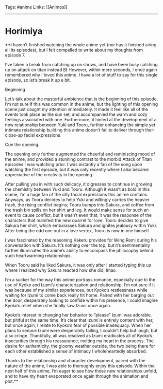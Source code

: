 Tags: #anime
Links: [[Animes]]
___
# Horimiya
**I haven’t finished watching the whole anime yet (nor has it finished airing all its episodes), but I felt compelled to write about my thoughts from episode 7.

  

I’ve taken a break from catching up on shows, and have been busy catching up on attack on titan instead B) However, within mere seconds, I once again remembered why I loved this anime. I have a lot of stuff to say for this single episode, so let’s break it up a bit.

  

Beginning

Let’s talk about the masterful ambience that is the beginning of this episode. I’m not sure if this was common in the anime, but the lighting of this opening scene just caught my attention immediately. It made it feel like all of the events took place as the sun set, and accompanied the warm and cozy feelings associated with one. Furthermore, it hinted at the development of a new relationship between Yuki and Tooru, further enhancing the simple yet intimate relationship building this anime doesn’t fail to deliver through their close-up facial expressions.

  

Cue the opening.

  

The opening only further augmented the cheerful and reminiscing mood of the anime, and provided a stunning contrast to the morbid Attack of Titan episodes I was watching prior. I was instantly a fan of the song upon watching the first episode, but it was only recently where I also became appreciative of the creativity in the opening.

  

After pulling you in with such delicacy, it digresses to continue in growing the chemistry between Yuki and Tooru. Although it wasn’t as bold in this scene, I’m a huge fan of the silly facial expressions this anime contains. Anyways, as Tooru decides to help Yuki and willingly carries the heavier trash, the rising conflict begins; Tooru bumps into Sakura, and coffee from the trash bin spills on her shirt and leg. It would make sense for such an event to cause conflict, but it wasn’t even that; it was the response of the characters that manifest the new quarrel for love. Tooru decides to give Sakura her shirt, which embarasses Sakura and ignites jealousy within Yuki. After being the odd one out in a love vertex, Tooru is now in one himself.

  

I was fascinated by the reasoning Kakeru provides for liking Remi during his conversation with Sakura. It’s nothing over the top, but it’s sentimentality further illuminates the anime’s ability to encompass the philosophy behind such heartwarming relationships.

  

When Tooru said he liked Sakura, it was only after I started typing this up where I realized why Sakura reacted how she did, lmao.

  

I’m a sucker for the way this anime portrays romance, especially due to the use of Kyoko and Izumi’s characterization and relationship. I’m not sure if it was because of my similar experiences, but Kyoko’s restlessness while waiting for Izumi to come back really hit home. Paired with her barging out the door, desperately looking to confide within his presence, I could imagine Kyoko’s relief when she finally saw Izumi once again. 

  

Kyoko’s interest in changing her behavior to “please” Izumi was adorable, but pitiful at the same time. It’s clear that Izumi is entirely content with her, but once again, I relate to Kyoko’s fear of possible inadequacy. When her plans to seduce Izumi were desperately failing, I couldn’t help but laugh, but also cringe. Thankfully, all was resolved as Izumi eradicates all of Kyoko’s insecurities through his reassurance, melting my heart in the process. The desire for authenticity, the gloomy weather outside, the two being there for each other established a sense of intimacy I wholeheartedly absorbed.

  

Thanks to the relationship and character development, paired with the nature of the anime, I was able to thoroughly enjoy this episode. Within the next half of this anime, I’m eager to see how these new relationships unfold, and to have my heart evaporated once again through the animation and plot.**